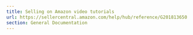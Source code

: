 ```yaml
---
title: Selling on Amazon video tutorials
url: https://sellercentral.amazon.com/help/hub/reference/G201813650
section: General Documentation
---
```




